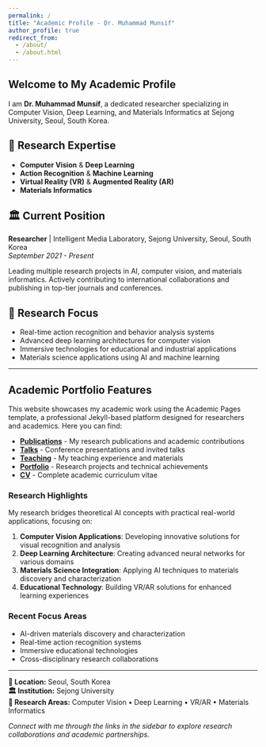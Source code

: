 ```yaml
---
permalink: /
title: "Academic Profile - Dr. Muhammad Munsif"
author_profile: true
redirect_from: 
  - /about/
  - /about.html
---
```


## Welcome to My Academic Profile

I am **Dr. Muhammad Munsif**, a dedicated researcher specializing in Computer Vision, Deep Learning, and Materials Informatics at Sejong University, Seoul, South Korea.

## 🔬 Research Expertise

- **Computer Vision** & **Deep Learning**
- **Action Recognition** & **Machine Learning**
- **Virtual Reality (VR)** & **Augmented Reality (AR)**
- **Materials Informatics**

## 🏛️ Current Position

**Researcher** | Intelligent Media Laboratory, Sejong University, Seoul, South Korea  
*September 2021 - Present*

Leading multiple research projects in AI, computer vision, and materials informatics. Actively contributing to international collaborations and publishing in top-tier journals and conferences.

## 🎯 Research Focus

- Real-time action recognition and behavior analysis systems
- Advanced deep learning architectures for computer vision
- Immersive technologies for educational and industrial applications
- Materials science applications using AI and machine learning

---

## Academic Portfolio Features

This website showcases my academic work using the Academic Pages template, a professional Jekyll-based platform designed for researchers and academics. Here you can find:

- **[Publications](/publications/)** - My research publications and academic contributions
- **[Talks](/talks/)** - Conference presentations and invited talks
- **[Teaching](/teaching/)** - My teaching experience and materials
- **[Portfolio](/portfolio/)** - Research projects and technical achievements
- **[CV](/cv/)** - Complete academic curriculum vitae

### Research Highlights

My research bridges theoretical AI concepts with practical real-world applications, focusing on:

1. **Computer Vision Applications**: Developing innovative solutions for visual recognition and analysis
2. **Deep Learning Architecture**: Creating advanced neural networks for various domains
3. **Materials Science Integration**: Applying AI techniques to materials discovery and characterization
4. **Educational Technology**: Building VR/AR solutions for enhanced learning experiences

### Recent Focus Areas

- AI-driven materials discovery and characterization
- Real-time action recognition systems
- Immersive educational technologies
- Cross-disciplinary research collaborations

---

**📍 Location:** Seoul, South Korea  
**🏛️ Institution:** Sejong University  
**🔬 Research Areas:** Computer Vision • Deep Learning • VR/AR • Materials Informatics

*Connect with me through the links in the sidebar to explore research collaborations and academic partnerships.*